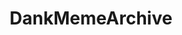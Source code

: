 ---
title: DankMemeArchive
crosslinks:
- livven
- tmsbmeta
- TotallyNotGoats
- me_irl
- lewronggeneration
- MassdropBot
- youtubefactsbot
- autotldr
- Suomi
- dankmemes
- john_yukis_bots
- Owls
- Pareidolia
- NintendoSwitch
- AskReddit
- anime_irl
- HoneyBadgers_Forever
- HumanPorn
- nohomo_bot
- TotesMessenger
---